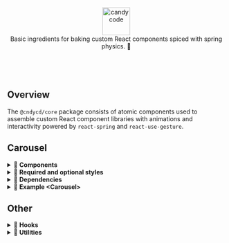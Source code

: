 &nbsp;

&nbsp;

<div align="center">
  <a href="https://candycode.co/">
    <img alt="candycode" src="https://storage.googleapis.com/candycode/candycode.svg" height="64">
  </a>
</div>
<div align="center">
  Basic ingredients for baking custom React components spiced with spring physics. 🧁
</div>

&nbsp;

&nbsp;

## Overview

The `@cndycd/core` package consists of atomic components used to assemble custom React component libraries with animations and interactivity powered by `react-spring` and `react-use-gesture`.

## Carousel

<details><summary>📃 <b>Components</b></summary>

These atomic components can be used to assemble a custom **&lt;Carousel&gt;** component. Every rendered component accepts `className` and `style` props (as well as all other props accepted by a React DOM node). These props may be used to supplement the basic styles provided in the `styles.css` file, which must be manually added to the project and contain only the minimal CSS necessary for the carousel to function.

### Carousel state

#### &lt;Provider&gt;

The **&lt;Provider&gt;** component must be the parent of all other carousel components and accepts the following props.

| **prop**                          | **default**    | type                                | **details**                                                  |
| --------------------------------- | -------------- | ----------------------------------- | ------------------------------------------------------------ |
| **totalSlides**<br />*(required)* |                | `number`                            | the value must match the length of the `children` prop passed to the **&lt;Track&gt;** component |
| **orientation**<br />             | `'horizontal'` | `'horizontal'` or `'vertical'`      | determines the orientation of the carousel track (experimental) |
| **focusMode**                     | `'auto'`       | `'auto'`, `'manual'`, or `'always'` | `'auto'` toggles keyboard, mouse, and touch interactivity based on whether or not the carousel is visible in the viewport<br /><br />`'manual'` enables interactivity when the carousel is hovered, clicked, or touched and disables it when something outside the carousel is clicked or touched<br /><br />`'always'` always enables interactivity; best when used for carousels that are permanently visible within in the viewport |
| **inViewThreshold**               | `50`           | `number`                            | the number of pixels of the carousel that must be visible in the viewport before automatically gaining focus when `focusMode` is set to `'auto'` |
| **allowGestures**                 | `true`         | `bool`                              | enable/disable mouse and touch support                       |
| **dragThreshold**                 | `50`           | `number`                            | the number of pixels the track must be panned to initiate an automatic slide change |
| **allowKeyboard**                 | `true`         | `bool`                              | enable/disable keyboard support                              |
| **keyboardMode**                  | `'standard'`   | `'standard ` or `'gaming'`          | `'standard'` listens to `↑`, `←`, `↓`,  `→` keyboard codes for moving through slides<br /><br />`'gaming'` listens to `W`, `A`, `S`, `D` in addition to all `'standard'` keys |
| **allowExpansion**                | `true`         | `bool`                              | enable/disable expanded-mode support                         |
| **allowFullscreen**               | `true`         | `bool`                              | enable/disable fullscreen-mode support                       |

### Carousel elements

#### &lt;Wrapper&gt;
The **&lt;Wrapper&gt;** component is placed within the **&lt;Provider&gt;** component. It must contain a **&lt;Track&gt;** component. It may also include a **&lt;Drawer&gt;** component and any other React nodes.

#### &lt;Track&gt;
The **&lt;Track&gt;** component is placed within the **&lt;Wrapper&gt;** component. It must contain one or more **&lt;Slide&gt;** components as direct children.

#### &lt;Slide&gt;
Each **&lt;Slide&gt;** component is placed directly under the **&lt;Track&gt;** component. Each contains the contents of one panel of the carousel.

#### &lt;Drawer&gt;
The optional **&lt;Drawer&gt;** component may be placed placed within the **&lt;Wrapper&gt;**. It can be used to contain one or more control elements or other React nodes.

### Carousel controls

The following control components include built-in interactivity on click and touch events. They may be placed anywhere within the **&lt;Provider&gt;** component and can accept a `children` prop to wrap its behavior around any React node.

- **&lt;Start&gt;** moves to the first slide
- **&lt;Backward&gt;** moves to the previous slide
- **&lt;Forward&gt;** moves to the next slide
- **&lt;End&gt;** moves to the last slide
- **&lt;Expand&gt;** toggles expanded mode
- **&lt;Fullscreen&gt;** toggles fullscreen mode
</details>

<details><summary>📃 <b>Required and optional styles</b></summary>

### Basic carousel functionality *(required)*

```css
.carousel {
  position: relative;
  display: flex;
  width: 100%;
  height: 100%;
  overflow: hidden;
}

.carousel-intersection-observer {
  position: relative;
  display: flex;
  width: 100%;
  height: 100%;
}

.carousel-track {
  position: relative;
  z-index: 0;
  display: flex;
  height: 100%;
}

.carousel-slide {
  min-width: 100%;
  width: 100%;
  max-width: 100%;
  min-height: 100%;
  height: 100%;
  max-height: 100%;
}

.carousel-slide > * {
  min-width: 100% !important;
  width: 100% !important;
  max-width: 100% !important;
  min-height: 100% !important;
  height: 100% !important;
  max-height: 100% !important;
}

.carousel-slide img {
  pointer-events: none !important;
  user-select: none !important;
}

.carousel-button--disabled {
  opacity: 0.5;
  cursor: not-allowed;
}
```

### Gesture functionality *(optional)*

```css
.carousel--gestures {
  touch-action: none;
}

.carousel--gestures * {
  user-select: none;
}
```

### Expansion functionality *(optional)*

```css
.carousel--expanded {
  position: fixed;
  left: 0;
  right: 0;
  top: 0;
  bottom: 0;
  z-index: 1000;
  background: rgba(0, 0, 0, 0.5);
}
```

### **&lt;Drawer&gt;** component *(optional)*

```css
.carousel-drawer {
  position: absolute;
  left: 0;
  right: 0;
  bottom: 0;
  z-index: 10;
  display: flex;
  justify-content: space-around;
  align-items: center;
}
```
</details>

<details><summary>📃 <b>Dependencies</b></summary>

Use of the assembled **&lt;Carousel&gt;** component requires the following peer dependencies.

- `classnames`
- `prop-types`
- `react`
- `react-dom`
- `react-intersection-observer`
- `react-spring`
- `react-use-gesture`
- `react-use-measure`
</details>

<details><summary>📃 <b>Example &lt;Carousel&gt;</b></summary>

```javascript
import React from "react";
import {
  Provider,
  Wrapper,
  Track,
  Slide,
  Drawer,
  Start,
  Backward,
  Forward,
  End,
  Expand,
  Fullscreen,
} from "@cndycd/core/carousel";

export const Carousel = ({ children, ...rest }) => {
  return (
    <Provider totalSlides={children.length ? children.length : 1} {...rest}>
      <Wrapper>
        <Track>
          {children.length ? (
            children.map((child, index) => <Slide key={index}>{child}</Slide>)
          ) : (
            <Slide>{children}</Slide>
          )}
        </Track>
        <Drawer>
          <Start />
          <Backward />
          <Expand />
          <Fullscreen />
          <Forward />
          <End />
        </Drawer>
      </Wrapper>
    </Provider>
  );
};
```
</details>

## Other

<details><summary>📃 <b>Hooks</b></summary>

The package includes several general-purpose custom hooks.

- `useEffectOnce`
- `useCallbackOnce`
- `useLocalStorage`
- `useOnClickOutside`
</details>

<details><summary>📃 <b>Utilities</b></summary>

The package includes several general-purpose utility functions.

- `capitalize`
- `getFirst`
- `getMarkup`
- `isSSR`
- `take`
- `toCamelCase`
- `toSnakeCase`
</details>
